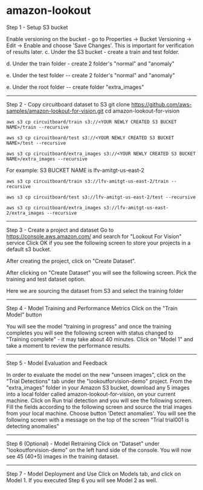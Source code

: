 # amazon-lookout

Step 1 - Setup S3 bucket

Enable versioning on the bucket - go to Properties -> Bucket Versioning -> Edit -> Enable and choose 'Save Changes'. This is important for verification of results later. c. Under the S3 bucket - create a train and test folder.

d. Under the train folder - create 2 folder's "normal" and "anomaly"

e. Under the test folder -- create 2 folder's "normal" and "anomaly"

e. Under the root folder -- create folder "extra_images"

----

Step 2 - Copy circuitboard dataset to S3
git clone https://github.com/aws-samples/amazon-lookout-for-vision.git
cd amazon-lookout-for-vision

    aws s3 cp circuitboard/train s3://<YOUR NEWLY CREATED S3 BUCKET NAME>/train --recursive

    aws s3 cp circuitboard/test s3://<YOUR NEWLY CREATED S3 BUCKET NAME>/test --recursive
    
    aws s3 cp circuitboard/extra_images s3://<YOUR NEWLY CREATED S3 BUCKET NAME>/extra_images --recursive

For example: S3 BUCKET NAME is lfv-amitgt-us-east-2

    aws s3 cp circuitboard/train s3://lfv-amitgt-us-east-2/train --recursive

    aws s3 cp circuitboard/test s3://lfv-amitgt-us-east-2/test --recursive

    aws s3 cp circuitboard/extra_images s3://lfv-amitgt-us-east-2/extra_images --recursive

----

Step 3 - Create a project and dataset
Go to https://console.aws.amazon.com/  and search for "Lookout For Vision" service
Click OK if you see the following screen to store your projects in a default s3 bucket.

After creating the project, click on "Create Dataset".

After clicking on "Create Dataset" you will see the following screen. Pick the training and test dataset option.

Here we are sourcing the dataset from S3 and select the training folder


----
Step 4 - Model Training and Performance Metrics
Click on the "Train Model" button

You will see the model "training in progress" and once the training completes you will see the following screen with status changed to "Training complete" - it may take about 40 minutes.
Click on "Model 1" and take a moment to review the performance results. 

----

Step 5 - Model Evaluation and Feedback

In order to evaluate the model on the new "unseen images", click on the "Trial Detections" tab under the "lookoutforvision-demo" project. From the "extra_images" folder in your Amazon S3 bucket, download any 5 images into a local folder called amazon-lookout-for-vision, on your current machine.
Click on Run trial detection and you will see the following screen. Fill the fields according to the following screen and source the trial images from your local machine.
Choose button 'Detect anomalies'. You will see the following screen with a message on the top of the screen "Trial trial001 is detecting anomalies"

----

Step 6 (Optional) - Model Retraining
Click on "Dataset" under "lookoutforvision-demo" on the left hand side of the console. You will now see 45 (40+5) images in the training dataset.

---

Step 7 - Model Deployment and Use
Click on Models tab, and click on Model 1. If you executed Step 6 you will see Model 2 as well.






